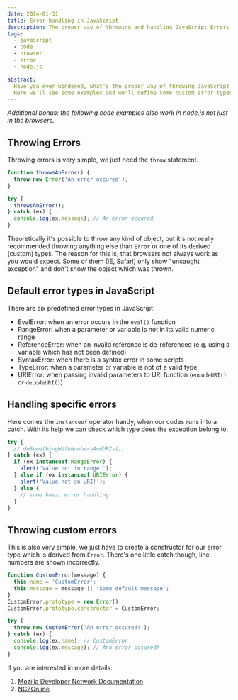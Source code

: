 ```yaml
---
date: 2014-01-31
title: Error handling in JavaScript
description: The proper way of throwing and handling JavaScript Errors
tags:
  - javascript
  - code
  - browser
  - error
  - node.js

abstract:
  Have you ever wondered, what's the proper way of throwing JavaScript errors? And how to handle them?
  Here we'll see some examples and we'll define some custom error types.
---
```


_Additional bonus: the following code examples also work in node.js not just in the browsers._

## Throwing Errors

Throwing errors is very simple, we just need the `throw` statement.

```js
function throwsAnError() {
  throw new Error('An error occured');
}

try {
  throwsAnError();
} catch (ex) {
  console.log(ex.message); // An error occured
}
```

Theoretically it's possible to throw any kind of object, but it's not really recommended throwing anything else than `Error` or one of its derived (custom) types.
The reason for this is, that browsers not always work as you would expect.
Some of them (IE, Safari) only show "uncaught exception" and don't show the object which was thrown.

## Default error types in JavaScript

There are six predefined error types in JavaScript:

- EvalError: when an error occurs in the `eval()` function
- RangeError: when a parameter or variable is not in its valid numeric range
- ReferenceError: when an invalid reference is de-referenced (e.g. using a variable which has not been defined)
- SyntaxError: when there is a syntax error in some scripts
- TypeError: when a parameter or variable is not of a valid type
- URIError: when passing invalid parameters to URI function (`encodeURI()` or `decodeURI()`)

## Handling specific errors

Here comes the `instanceof` operator handy, when our codes runs into a catch. With its help we can check which type does the exception belong to.

```js
try {
  // doSomethingWithNumbersAndURIs();
} catch (ex) {
  if (ex instanceof RangeError) {
    alert('Value not in range!');
  } else if (ex instanceof URIError) {
    alert('Value not an URI!');
  } else {
    // some basic error handling
  }
}
```

## Throwing custom errors

This is also very simple, we just have to create a constructor for our error type which is derived from `Error`.
There's one little catch though, line numbers are shown incorrectly.

```js
function CustomError(message) {
  this.name = 'CustomError';
  this.message = message || 'Some default message';
}
CustomError.prototype = new Error();
CustomError.prototype.constructor = CustomError;

try {
  throw new CustomError('An error occured!');
} catch (ex) {
  console.log(ex.name); // CustomError
  console.log(ex.message); // Ann error occured!
}
```

If you are interested in more details:

1. [Mozilla Developer Network Documentation](https://developer.mozilla.org/en-US/docs/Web/JavaScript/Reference/Global_Objects/Error)
2. [NCZOnline](http://www.nczonline.net/blog/2009/03/10/the-art-of-throwing-javascript-errors-part-2/)
